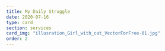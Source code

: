 ```yaml
---
title: My Daily Struggle
date: 2020-07-16
type: card
section: services
card_img: "illusration_Girl_with_cat_VectorForFree-01.jpg"
order: 2
---
```

